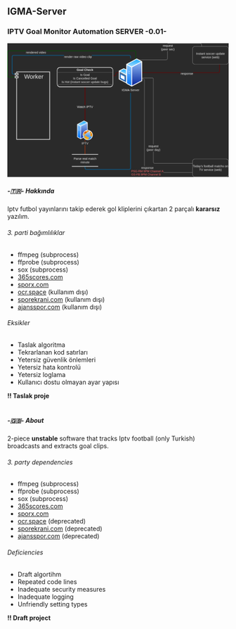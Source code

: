 ## IGMA-Server 
### IPTV Goal Monitor Automation SERVER -0.01-


![IGMA](assets/IGMA1.png)

##### -🇹🇷- Hakkında
Iptv futbol yayınlarını takip ederek gol kliplerini çıkartan 2 parçalı **kararsız** yazılım.




###### 3. parti bağımlılıklar
* ffmpeg (subprocess)
* ffprobe (subprocess)
* sox (subprocess)
* [365scores.com](https://365scores.com/)
* [sporx.com](https://www.sporx.com)
* [ocr.space](https://ocr.space) (kullanım dışı)
* [sporekrani.com](https://www.sporekrani.com/) (kullanım dışı)
* [ajansspor.com](https://ajansspor.com/spor-ekrani) (kullanım dışı)


###### Eksikler
* Taslak algoritma
* Tekrarlanan kod satırları
* Yetersiz güvenlik önlemleri
* Yetersiz hata kontrolü
* Yetersiz loglama
* Kullanıcı dostu olmayan ayar yapısı

**!! Taslak proje**
#

##### -🇬🇧- About
2-piece **unstable** software that tracks Iptv football (only Turkish) broadcasts and extracts goal clips.

###### 3. party dependencies
* ffmpeg (subprocess)
* ffprobe (subprocess)
* sox (subprocess)
* [365scores.com](https://365scores.com/)
* [sporx.com](https://www.sporx.com)
* [ocr.space](https://ocr.space) (deprecated)
* [sporekrani.com](https://www.sporekrani.com/) (deprecated)
* [ajansspor.com](https://ajansspor.com/spor-ekrani) (deprecated)

###### Deficiencies
* Draft algortihm
* Repeated code lines
* Inadequate security measures
* Inadequate logging
* Unfriendly setting types


**!! Draft project**